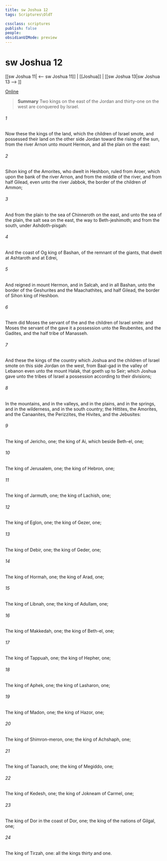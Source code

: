 ```yaml
---
title: sw Joshua 12
tags: Scriptures\OldT

cssclass: scriptures
publish: false
people:
obsidianUIMode: preview
---
```


# sw Joshua 12
[[sw Joshua 11| <-- sw Joshua 11]] | [[Joshua]] | [[sw Joshua 13|sw Joshua 13 --> ]]

[Online](https://churchofjesuschrist.org/study/scriptures/ot/josh/12?lang=eng)

> __Summary__
Two kings on the east of the Jordan and thirty-one on the west are conquered by Israel.

###### 1 
Now these  the kings of the land, which the children of Israel smote, and possessed their land on the other side Jordan toward the rising of the sun, from the river Arnon unto mount Hermon, and all the plain on the east:

###### 2 
Sihon king of the Amorites, who dwelt in Heshbon,  ruled from Aroer, which  upon the bank of the river Arnon, and from the middle of the river, and from half Gilead, even unto the river Jabbok,  the border of the children of Ammon;

###### 3 
And from the plain to the sea of Chinneroth on the east, and unto the sea of the plain,  the salt sea on the east, the way to Beth-jeshimoth; and from the south, under Ashdoth-pisgah:

###### 4 
And the coast of Og king of Bashan,  of the remnant of the giants, that dwelt at Ashtaroth and at Edrei,

###### 5 
And reigned in mount Hermon, and in Salcah, and in all Bashan, unto the border of the Geshurites and the Maachathites, and half Gilead, the border of Sihon king of Heshbon.

###### 6 
Them did Moses the servant of the  and the children of Israel smite: and Moses the servant of the  gave it  a possession unto the Reubenites, and the Gadites, and the half tribe of Manasseh.

###### 7 
And these  the kings of the country which Joshua and the children of Israel smote on this side Jordan on the west, from Baal-gad in the valley of Lebanon even unto the mount Halak, that goeth up to Seir; which Joshua gave unto the tribes of Israel  a possession according to their divisions;

###### 8 
In the mountains, and in the valleys, and in the plains, and in the springs, and in the wilderness, and in the south country; the Hittites, the Amorites, and the Canaanites, the Perizzites, the Hivites, and the Jebusites:

###### 9 
The king of Jericho, one; the king of Ai, which  beside Beth-el, one;

###### 10 
The king of Jerusalem, one; the king of Hebron, one;

###### 11 
The king of Jarmuth, one; the king of Lachish, one;

###### 12 
The king of Eglon, one; the king of Gezer, one;

###### 13 
The king of Debir, one; the king of Geder, one;

###### 14 
The king of Hormah, one; the king of Arad, one;

###### 15 
The king of Libnah, one; the king of Adullam, one;

###### 16 
The king of Makkedah, one; the king of Beth-el, one;

###### 17 
The king of Tappuah, one; the king of Hepher, one;

###### 18 
The king of Aphek, one; the king of Lasharon, one;

###### 19 
The king of Madon, one; the king of Hazor, one;

###### 20 
The king of Shimron-meron, one; the king of Achshaph, one;

###### 21 
The king of Taanach, one; the king of Megiddo, one;

###### 22 
The king of Kedesh, one; the king of Jokneam of Carmel, one;

###### 23 
The king of Dor in the coast of Dor, one; the king of the nations of Gilgal, one;

###### 24 
The king of Tirzah, one: all the kings thirty and one.

